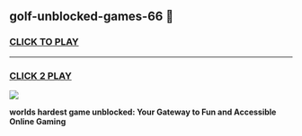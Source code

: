 
## golf-unblocked-games-66 👋
<h3>
<a href="https://premium.freeplayer.one?title=golf-unblocked-games-66&ref=14F">CLICK TO PLAY</a></h3>
<hr>

<h3>
<a href="https://premium.freeplayer.one?title=golf-unblocked-games-66&ref=14F">CLICK 2 PLAY</a>
  
</h3>

<a href="https://premium.freeplayer.one?title=golf-unblocked-games-66&ref=12F/"><img src="https://clearcache.store/games.png"></a>


**worlds hardest game unblocked: Your Gateway to Fun and Accessible Online Gaming**
